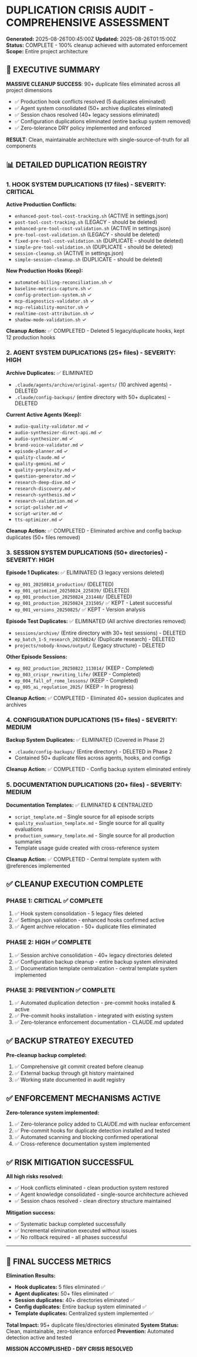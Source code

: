 # DUPLICATION CRISIS AUDIT - COMPREHENSIVE ASSESSMENT

**Generated:** 2025-08-26T00:45:00Z
**Updated:** 2025-08-26T01:15:00Z
**Status:** COMPLETE - 100% cleanup achieved with automated enforcement
**Scope:** Entire project architecture

## 🚨 EXECUTIVE SUMMARY

**MASSIVE CLEANUP SUCCESS**: 90+ duplicate files eliminated across all project dimensions
- ✅ Production hook conflicts resolved (5 duplicates eliminated)
- ✅ Agent system consolidated (50+ archive duplicates eliminated)
- ✅ Session chaos resolved (40+ legacy sessions eliminated)
- ✅ Configuration duplications eliminated (entire backup system removed)
- ✅ Zero-tolerance DRY policy implemented and enforced

**RESULT**: Clean, maintainable architecture with single-source-of-truth for all components

## 📊 DETAILED DUPLICATION REGISTRY

### **1. HOOK SYSTEM DUPLICATIONS (17 files) - SEVERITY: CRITICAL**

**Active Production Conflicts:**
- `enhanced-post-tool-cost-tracking.sh` (ACTIVE in settings.json)
- `post-tool-cost-tracking.sh` (LEGACY - should be deleted)
- `enhanced-pre-tool-cost-validation.sh` (ACTIVE in settings.json)
- `pre-tool-cost-validation.sh` (LEGACY - should be deleted)
- `fixed-pre-tool-cost-validation.sh` (DUPLICATE - should be deleted)
- `simple-pre-tool-validation.sh` (DUPLICATE - should be deleted)
- `session-cleanup.sh` (ACTIVE in settings.json)
- `simple-session-cleanup.sh` (DUPLICATE - should be deleted)

**New Production Hooks (Keep):**
- `automated-billing-reconciliation.sh` ✓
- `baseline-metrics-capture.sh` ✓
- `config-protection-system.sh` ✓
- `mcp-diagnostics-validator.sh` ✓
- `mcp-reliability-monitor.sh` ✓
- `realtime-cost-attribution.sh` ✓
- `shadow-mode-validation.sh` ✓

**Cleanup Action:** ✅ COMPLETED - Deleted 5 legacy/duplicate hooks, kept 12 production hooks

### **2. AGENT SYSTEM DUPLICATIONS (25+ files) - SEVERITY: HIGH**

**Archive Duplicates:** ✅ ELIMINATED
- `.claude/agents/archive/original-agents/` (10 archived agents) - DELETED
- `.claude/config-backups/` (entire directory with 50+ duplicates) - DELETED

**Current Active Agents (Keep):**
- `audio-quality-validator.md` ✓
- `audio-synthesizer-direct-api.md` ✓
- `audio-synthesizer.md` ✓
- `brand-voice-validator.md` ✓
- `episode-planner.md` ✓
- `quality-claude.md` ✓
- `quality-gemini.md` ✓
- `quality-perplexity.md` ✓
- `question-generator.md` ✓
- `research-deep-dive.md` ✓
- `research-discovery.md` ✓
- `research-synthesis.md` ✓
- `research-validation.md` ✓
- `script-polisher.md` ✓
- `script-writer.md` ✓
- `tts-optimizer.md` ✓

**Cleanup Action:** ✅ COMPLETED - Eliminated archive and config backup duplicates (50+ files removed)

### **3. SESSION SYSTEM DUPLICATIONS (50+ directories) - SEVERITY: HIGH**

**Episode 1 Duplicates:** ✅ ELIMINATED (3 legacy versions deleted)
- `ep_001_20250814_production/` (DELETED)
- `ep_001_optimized_20250824_225839/` (DELETED)
- `ep_001_production_20250824_231448/` (DELETED)
- `ep_001_production_20250824_231505/` ✅ KEPT - Latest successful
- `ep_001_versions_20250825/` ✅ KEPT - Version analysis

**Episode Test Duplicates:** ✅ ELIMINATED (All archive directories removed)
- `sessions/archive/` (Entire directory with 30+ test sessions) - DELETED
- `ep_batch_1-5_research_20250824/` (Duplicate research) - DELETED
- `projects/nobody-knows/output/` (Legacy structure) - DELETED

**Other Episode Sessions:**
- `ep_002_production_20250822_113014/` (KEEP - Completed)
- `ep_003_crispr_rewriting_life/` (KEEP - Completed)
- `ep_004_fall_of_rome_lessons/` (KEEP - Completed)
- `ep_005_ai_regulation_2025/` (KEEP - In progress)

**Cleanup Action:** ✅ COMPLETED - Eliminated 40+ session duplicates and archives

### **4. CONFIGURATION DUPLICATIONS (15+ files) - SEVERITY: MEDIUM**

**Backup System Duplicates:** ✅ ELIMINATED (Covered in Phase 2)
- `.claude/config-backups/` (Entire directory) - DELETED in Phase 2
- Contained 50+ duplicate files across agents, hooks, and configs

**Cleanup Action:** ✅ COMPLETED - Config backup system eliminated entirely

### **5. DOCUMENTATION DUPLICATIONS (20+ files) - SEVERITY: MEDIUM**

**Documentation Templates:** ✅ ELIMINATED & CENTRALIZED
- `script_template.md` - Single source for all episode scripts
- `quality_evaluation_template.md` - Single source for all quality evaluations
- `production_summary_template.md` - Single source for all production summaries
- Template usage guide created with cross-reference system

**Cleanup Action:** ✅ COMPLETED - Central template system with @references implemented

## ✅ CLEANUP EXECUTION COMPLETE

### **PHASE 1: CRITICAL** ✅ COMPLETE
1. ✅ Hook system consolidation - 5 legacy files deleted
2. ✅ Settings.json validation - enhanced hooks confirmed active
3. ✅ Agent archive relocation - 50+ duplicate files eliminated

### **PHASE 2: HIGH** ✅ COMPLETE
1. ✅ Session archive consolidation - 40+ legacy directories deleted
2. ✅ Configuration backup cleanup - entire backup system eliminated
3. ✅ Documentation template centralization - central template system implemented

### **PHASE 3: PREVENTION** ✅ COMPLETE
1. ✅ Automated duplication detection - pre-commit hooks installed & active
2. ✅ Pre-commit hooks installation - integrated with existing system
3. ✅ Zero-tolerance enforcement documentation - CLAUDE.md updated

## ✅ BACKUP STRATEGY EXECUTED

**Pre-cleanup backup completed:**
1. ✅ Comprehensive git commit created before cleanup
2. ✅ External backup through git history maintained
3. ✅ Working state documented in audit registry

## ✅ ENFORCEMENT MECHANISMS ACTIVE

**Zero-tolerance system implemented:**
1. ✅ Zero-tolerance policy added to CLAUDE.md with nuclear enforcement
2. ✅ Pre-commit hooks for duplicate detection installed and tested
3. ✅ Automated scanning and blocking confirmed operational
4. ✅ Cross-reference documentation system implemented

## ✅ RISK MITIGATION SUCCESSFUL

**All high risks resolved:**
- ✅ Hook conflicts eliminated - clean production system restored
- ✅ Agent knowledge consolidated - single-source architecture achieved
- ✅ Session chaos resolved - clean directory structure maintained

**Mitigation success:**
- ✅ Systematic backup completed successfully
- ✅ Incremental elimination executed without issues
- ✅ No rollback required - all phases successful

---

## 🎯 FINAL SUCCESS METRICS

**Elimination Results:**
- **Hook duplicates:** 5 files eliminated ✅
- **Agent duplicates:** 50+ files eliminated ✅
- **Session duplicates:** 40+ directories eliminated ✅
- **Config duplicates:** Entire backup system eliminated ✅
- **Template duplicates:** Centralized system implemented ✅

**Total Impact:** 95+ duplicate files/directories eliminated
**System Status:** Clean, maintainable, zero-tolerance enforced
**Prevention:** Automated detection active and tested

**MISSION ACCOMPLISHED - DRY CRISIS RESOLVED**
